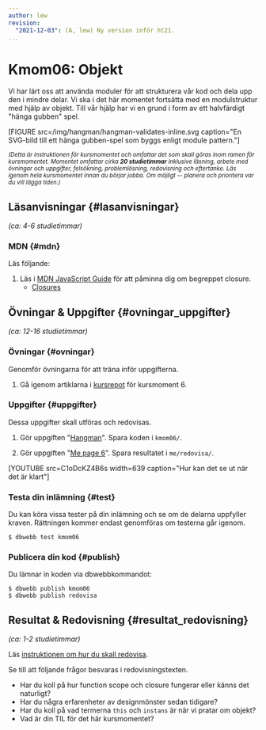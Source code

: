```yaml
---
author: lew
revision:
  "2021-12-03": (A, lew) Ny version inför ht21.
...
```


# Kmom06: Objekt

Vi har lärt oss att använda moduler för att strukturera vår kod och dela upp den i mindre delar. Vi ska i det här momentet fortsätta med en modulstruktur med hjälp av objekt. Till vår hjälp har vi en grund i form av ett halvfärdigt "hänga gubben" spel.

<!--more-->

[FIGURE src=/img/hangman/hangman-validates-inline.svg caption="En SVG-bild till ett hänga gubben-spel som byggs enligt module pattern."]

<small><i>(Detta är instruktionen för kursmomentet och omfattar det som skall göras inom ramen för kursmomentet. Momentet omfattar cirka **20 studietimmar** inklusive läsning, arbete med övningar och uppgifter, felsökning, problemlösning, redovisning och eftertanke. Läs igenom hela kursmomentet innan du börjar jobba. Om möjligt -- planera och prioritera var du vill lägga tiden.)</i></small>

## Läsanvisningar {#lasanvisningar}

_(ca: 4-6 studietimmar)_

<!--
Läs följande.

1. Läs i boken [Learning JavaScript Design Patterns](http://addyosmani.com/resources/essentialjsdesignpatterns/book/) för att ta reda på vad ett module pattern är.
    * [Introduction](http://addyosmani.com/resources/essentialjsdesignpatterns/book/#introduction)
    * [What is a Pattern?](http://addyosmani.com/resources/essentialjsdesignpatterns/book/#whatisapattern)
    * [The Module Pattern](http://addyosmani.com/resources/essentialjsdesignpatterns/book/#modulepatternjavascript)
 -->

### MDN {#mdn}

Läs följande:

1. Läs i [MDN JavaScript Guide](https://developer.mozilla.org/en-US/docs/Web/JavaScript/Guide) för att påminna dig om begreppet closure.
   - [Closures](https://developer.mozilla.org/en-US/docs/Web/JavaScript/Guide/Closures)

## Övningar & Uppgifter {#ovningar_uppgifter}

_(ca: 12-16 studietimmar)_

### Övningar {#ovningar}

Genomför övningarna för att träna inför uppgifterna.

1. Gå igenom artiklarna i [kursrepot](https://github.com/dbwebb-se/js-v2/tree/master/articles/kmom06) för kursmoment 6.

### Uppgifter {#uppgifter}

Dessa uppgifter skall utföras och redovisas.

1. Gör uppgiften "[Hangman](https://github.com/dbwebb-se/js-v2/blob/master/assignments/kmom06/01_hangman.md)". Spara koden i `kmom06/`.

1. Gör uppgiften "[Me page 6](https://github.com/dbwebb-se/js-v2/blob/master/assignments/kmom06/02_mepage6.md)". Spara resultatet i `me/redovisa/`.

[YOUTUBE src=C1oDcKZ4B6s width=639 caption="Hur kan det se ut när det är klart"]

### Testa din inlämning {#test}

Du kan köra vissa tester på din inlämning och se om de delarna uppfyller kraven. Rättningen kommer endast genomföras om testerna går igenom.

```console
$ dbwebb test kmom06
```

### Publicera din kod {#publish}

Du lämnar in koden via dbwebbkommandot:

```console
$ dbwebb publish kmom06
$ dbwebb publish redovisa
```

## Resultat & Redovisning {#resultat_redovisning}

_(ca: 1-2 studietimmar)_

Läs [instruktionen om hur du skall redovisa](./../redovisa).

Se till att följande frågor besvaras i redovisningstexten.

- Har du koll på hur function scope och closure fungerar eller känns det naturligt?
- Har du några erfarenheter av designmönster sedan tidigare?
- Har du koll på vad termerna `this` och `instans` är när vi pratar om objekt?
- Vad är din TIL för det här kursmomentet?
